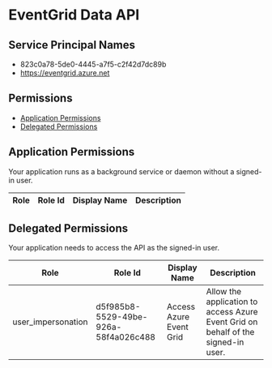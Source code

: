 # EventGrid Data API
## Service Principal Names
- 823c0a78-5de0-4445-a7f5-c2f42d7dc89b
- https://eventgrid.azure.net

 ## Permissions
- [Application Permissions](#application-permissions)
- [Delegated Permissions](#delegated-permissions)

## Application Permissions
Your application runs as a background service or daemon without a signed-in user.

| Role | Role Id | Display Name | Description |
|---|---|---|---|

## Delegated Permissions
Your application needs to access the API as the signed-in user. 

| Role | Role Id | Display Name | Description |
|---|---|---|---|
| user_impersonation | d5f985b8-5529-49be-926a-58f4a026c488 | Access Azure Event Grid | Allow the application to access Azure Event Grid on behalf of the signed-in user. |

